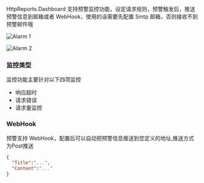 HttpReports.Dashboard 支持预警监控功能，设定请求规则，预警触发后，推送预警信息到邮箱或者 WebHook，使用的话需要先配置 Smtp 邮箱，否则接收不到预警邮件哦

![Alarm 1](/content/projects/httpreports/assets/alarm-1.png)

![Alarm 2](/content/projects/httpreports/assets/alarm-2.png)

### 监控类型

监控功能主要针对以下四项监控

- 响应超时
- 请求错误
- 请求量监控

### WebHook

预警支持 WebHook，配置后可以自动把预警信息推送到您定义的地址,推送方式为Post推送

```json
{
  "Title":"...",
  "Content":"..."
}
```